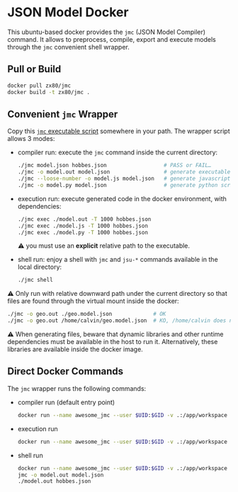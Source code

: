 # JSON Model Docker

This ubuntu-based docker provides the `jmc` (JSON Model Compiler) command.
It allows to preprocess, compile, export and execute models through
the `jmc` convenient shell wrapper.

## Pull or Build

```sh
docker pull zx80/jmc
docker build -t zx80/jmc .
```

## Convenient `jmc` Wrapper

Copy this [`jmc` executable script](./jmc) somewhere in your path.
The wrapper script allows 3 modes:

- compiler run: execute the `jmc` command inside the current directory:

  ```sh
  ./jmc model.json hobbes.json                  # PASS or FAIL…
  ./jmc -o model.out model.json                 # generate executable from C
  ./jmc --loose-number -o model.js model.json   # generate javascript script
  ./jmc -o model.py model.json                  # generate python script
  ```

- execution run: execute generated code in the docker environment, with dependencies:

  ```sh
  ./jmc exec ./model.out -T 1000 hobbes.json
  ./jmc exec ./model.js -T 1000 hobbes.json
  ./jmc exec ./model.py -T 1000 hobbes.json
  ```

  :warning: you must use an **explicit** relative path to the executable.

- shell run: enjoy a shell with `jmc` and `jsu-*` commands available in the local directory:

  ```sh
  ./jmc shell
  ```

:warning: Only run with relative downward path under the current directory
so that files are found through the virtual mount inside the docker:

```sh
./jmc -o geo.out ./geo.model.json             # OK
./jmc -o geo.out /home/calvin/geo.model.json  # KO, /home/calvin does not exist there
```

:warning: When generating files, beware that dynamic libraries and other runtime
dependencies must be available in the host to run it.
Alternatively, these libraries are available inside the docker image.

## Direct Docker Commands

The `jmc` wrapper runs the following commands:

- compiler run (default entry point)

  ```sh
  docker run --name awesome_jmc --user $UID:$GID -v .:/app/workspace --rm -it jmc -o model.out model.json
  ```

- execution run

  ```sh
  docker run --name awesome_jmc --user $UID:$GID -v .:/app/workspace --rm -it ./model.out hobbes.json
  ```

- shell run

  ```sh
  docker run --name awesome_jmc --user $UID:$GID -v .:/app/workspace --rm -it --entrypoint /bin/bash jmc
  jmc -o model.out model.json
  ./model.out hobbes.json
  ```
